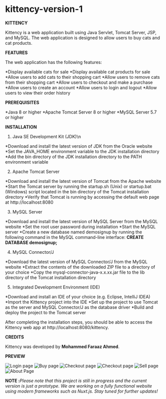 # kittency-version-1
**KITTENCY**

Kittency is a web application built using Java Servlet, Tomcat Server, JSP, and MySQL. The web application is designed to allow users to buy cats and cat products.

**FEATURES**

The web application has the following features:

*Display available cats for sale
*Display available cat products for sale
*Allow users to add cats to their shopping cart
*Allow users to remove cats from their shopping cart
*Allow users to checkout and make a purchase
*Allow users to create an account
*Allow users to login and logout
*Allow users to view their order history

**PREREQUISITES**

*Java 8 or higher
*Apache Tomcat Server 8 or higher
*MySQL Server 5.7 or higher

**INSTALLATION**

1. Java SE Development Kit (JDK)\n

  *Download and install the latest version of JDK from the Oracle website
  *Set the JAVA_HOME environment variable to the JDK installation directory
  *Add the bin directory of the JDK installation directory to the PATH environment variable
 
 2. Apache Tomcat Server

  *Download and install the latest version of Tomcat from the Apache website
  *Start the Tomcat server by running the startup.sh (Unix) or startup.bat (Windows) script located in the bin directory of the Tomcat installation     directory
  *Verify that Tomcat is running by accessing the default web page at http://localhost:8080

3. MySQL Server

  *Download and install the latest version of MySQL Server from the MySQL website
  *Set the root user password during installation
  *Start the MySQL server
  *Create a new database named demosignup by running the following command in the MySQL command-line interface:
  **CREATE DATABASE demosignup;**
  
4. MySQL Connector/J

  *Download the latest version of MySQL Connector/J from the MySQL website
  *Extract the contents of the downloaded ZIP file to a directory of your choice
  *Copy the mysql-connector-java-x.x.xx.jar file to the lib directory of the Tomcat installation directory
 
5. Integrated Development Environment (IDE)

  *Download and install an IDE of your choice (e.g. Eclipse, IntelliJ IDEA)
  *Import the Kittency project into the IDE
  *Set up the project to use Tomcat as the server and MySQL Connector/J as the database driver
  *Build and deploy the project to the Tomcat server
  
 After completing the installation steps, you should be able to access the Kittency web app at http://localhost:8080/kittency.
 
**CREDITS**

Kittency was developed by **Mohammed Faraaz Ahmed**.

**PREVIEW**

![Login page](https://github.com/mfaraazahmed/kittency-version-1/blob/main/images/loginPage.png)
![Buy page](https://github.com/mfaraazahmed/kittency-version-1/blob/main/images/buyPage.png)
![Checkout page](https://github.com/mfaraazahmed/kittency-version-1/blob/main/images/checkoutPage.png)
![Checkout page](https://github.com/mfaraazahmed/kittency-version-1/blob/main/images/checkoutPage.png)
![Sell page](https://github.com/mfaraazahmed/kittency-version-1/blob/main/images/sellPage.png)
![About Page](https://github.com/mfaraazahmed/kittency-version-1/blob/main/images/aboutPage.png)

**NOTE :**_Please note that this project is still in progress and the current version is just a prototype. We are working on a fully functional website using modern frameworks such as Nuxt.js. Stay tuned for further updates!_

